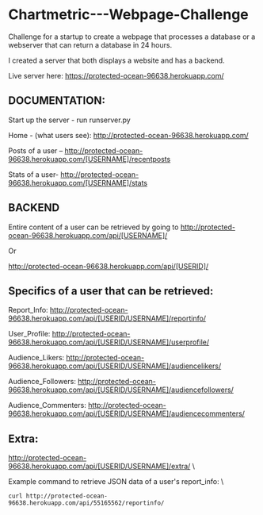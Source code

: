 # Chartmetric---Webpage-Challenge
Challenge for a startup to create a webpage that processes a database or a webserver that can return a database in 24 hours.

I created a server that both displays a website and has a backend.

Live server here: https://protected-ocean-96638.herokuapp.com/

## DOCUMENTATION:

Start up the server - run runserver.py

Home - (what users see):
http://protected-ocean-96638.herokuapp.com/

Posts of a user – 
http://protected-ocean-96638.herokuapp.com/[USERNAME]/recentposts

Stats of a user-
http://protected-ocean-96638.herokuapp.com/[USERNAME]/stats


## BACKEND

Entire content of a user can be retrieved by going to 
http://protected-ocean-96638.herokuapp.com/api/[USERNAME]/

Or 

http://protected-ocean-96638.herokuapp.com/api/[USERID]/


## Specifics of a user that can be retrieved:

Report_Info: http://protected-ocean-96638.herokuapp.com/api/[USERID/USERNAME]/reportinfo/

User_Profile: http://protected-ocean-96638.herokuapp.com/api/[USERID/USERNAME]/userprofile/

Audience_Likers: http://protected-ocean-96638.herokuapp.com/api/[USERID/USERNAME]/audiencelikers/

Audience_Followers: http://protected-ocean-96638.herokuapp.com/api/[USERID/USERNAME]/audiencefollowers/

Audience_Commenters: http://protected-ocean-96638.herokuapp.com/api/[USERID/USERNAME]/audiencecommenters/


## Extra: 
http://protected-ocean-96638.herokuapp.com/api/[USERID/USERNAME]/extra/ \

Example command to retrieve JSON data of a user's report_info: \
```
curl http://protected-ocean-96638.herokuapp.com/api/55165562/reportinfo/
```
